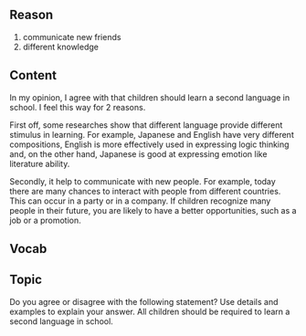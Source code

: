## Reason
1. communicate new friends
2. different knowledge

## Content
In my opinion, I agree with that children should learn a second language in school. I feel this way for 2 reasons.

First off, some researches show that different language provide different stimulus in learning. For example, Japanese and English have very different compositions, English is more effectively used in expressing logic thinking and, on the other hand, Japanese is good at expressing emotion like literature ability.

Secondly, it help to communicate with new people. For example, today there are many chances to interact with people from different countries. This can occur in a party or in a company. If children recognize many people in their future, you are likely to have a better opportunities, such as a job or a promotion.

## Vocab

## Topic
Do you agree or disagree with the following statement? Use details and examples to explain your answer. All children should be required to learn a second language in school.